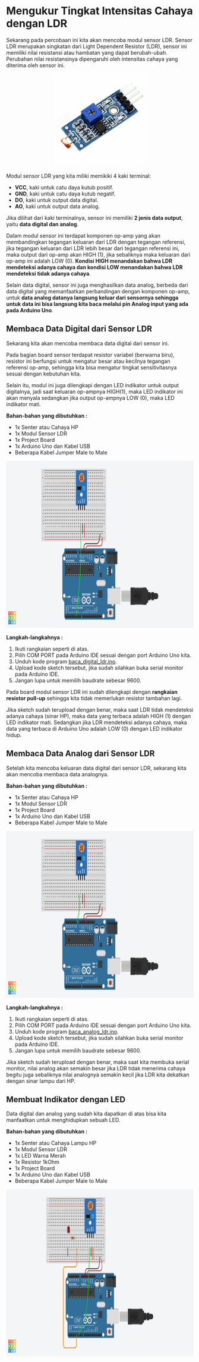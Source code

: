 # Mengukur Tingkat Intensitas Cahaya dengan LDR

Sekarang pada percobaan ini kita akan mencoba modul sensor LDR. Sensor LDR merupakan singkatan dari Light Dependent Resistor (LDR), sensor ini memiliki nilai resistansi atau hambatan yang dapat berubah-ubah. Perubahan nilai resistansinya dipengaruhi oleh intensitas cahaya yang diterima oleh sensor ini. 

<p align="center">
<img src="/Gambar/modul-sensor-ldr.jpg" height="250">
</p>

Modul sensor LDR yang kita miliki memikiki 4 kaki terminal:
* **VCC**, kaki untuk catu daya kutub positif.
* **GND**, kaki untuk catu daya kutub negatif.
* **DO**, kaki untuk output data digital.
* **AO**, kaki untuk output data analog.

Jika dilihat dari kaki terminalnya, sensor ini memiliki **2 jenis data output**, yaitu **data digital dan analog**.

Dalam modul sensor ini terdapat komponen op-amp yang akan membandingkan tegangan keluaran dari LDR dengan tegangan referensi, jika tegangan keluaran dari LDR lebih besar dari tegangan referensi ini, maka output dari op-amp akan HIGH (1), jika sebaliknya maka keluaran dari op-amp ini adalah LOW (0). **Kondisi HIGH menandakan bahwa LDR mendeteksi adanya cahaya dan kondisi LOW menandakan bahwa LDR mendeteksi tidak adanya cahaya**.

Selain data digital, sensor ini juga menghasilkan data analog, berbeda dari data digital yang memanfaatkan perbandingan dengan komponen op-amp, untuk **data analog datanya langsung keluar dari sensornya sehingga untuk data ini bisa langsung kita baca melalui pin Analog input yang ada pada Arduino Uno**.

## Membaca Data Digital dari Sensor LDR

Sekarang kita akan mencoba membaca data digital dari sensor ini. 

Pada bagian board sensor terdapat resistor variabel (berwarna biru), resistor ini berfungsi untuk mengatur besar atau kecilnya tegangan referensi op-amp, sehingga kita bisa mengatur tingkat sensitivitasnya sesuai dengan kebutuhan kita.

Selain itu, modul ini juga dilengkapi dengan LED indikator untuk output digitalnya, jadi saat keluaran op-ampnya HIGH(1), maka LED indikator ini akan menyala sedangkan jika output op-ampnya LOW (0), maka LED indikator mati.

**Bahan-bahan yang dibutuhkan :**
* 1x Senter atau Cahaya HP
* 1x Modul Sensor LDR
* 1x Project Board
* 1x Arduino Uno dan Kabel USB
* Beberapa Kabel Jumper Male to Male

<p align="center">
<img src="/Gambar/rangkaian-sensor-ldr-digital.png" height="450">
</p>

**Langkah-langkahnya :**
1. Ikuti rangkaian seperti di atas.
2. Pilih COM PORT pada Arduino IDE sesuai dengan port Arduino Uno kita.
3. Unduh kode program [baca_digital_ldr.ino](https://github.com/userdw/Trainer_Mikrokontroler_Arduino/blob/main/D_Belajar%20Menggunakan%20Sensor/02_Mengukur%20Tingkat%20Intensitas%20Cahaya%20dengan%20LDR/baca_digital_LDR.ino).
4. Upload kode sketch tersebut, jika sudah silahkan buka serial monitor pada Arduino IDE.
5. Jangan lupa untuk memilih baudrate sebesar 9600.

Pada board modul sensor LDR ini sudah dilengkapi dengan **rangkaian resistor pull-up** sehingga kita tidak memerlukan resistor tambahan lagi.

Jika sketch sudah terupload dengan benar, maka saat LDR tidak mendeteksi adanya cahaya (sinar HP), maka data yang terbaca adalah HIGH (1) dengan LED indikator mati. Sedangkan jika LDR mendeteksi adanya cahaya, maka data yang terbaca di Arduino Uno adalah LOW (0) dengan LED indikator hidup.

## Membaca Data Analog dari Sensor LDR

Setelah kita mencoba keluaran data digital dari sensor LDR, sekarang kita akan mencoba membaca data analognya.

**Bahan-bahan yang dibutuhkan :**
* 1x Senter atau Cahaya HP
* 1x Modul Sensor LDR
* 1x Project Board
* 1x Arduino Uno dan Kabel USB
* Beberapa Kabel Jumper Male to Male

<p align="center">
<img src="/Gambar/rangkaian-sensor-ldr-analog.png" height="450">
</p>

**Langkah-langkahnya :**
1. Ikuti rangkaian seperti di atas.
2. Pilih COM PORT pada Arduino IDE sesuai dengan port Arduino Uno kita.
3. Unduh kode program [baca_analog_ldr.ino](https://github.com/userdw/Trainer_Mikrokontroler_Arduino/blob/main/D_Belajar%20Menggunakan%20Sensor/02_Mengukur%20Tingkat%20Intensitas%20Cahaya%20dengan%20LDR/baca_analog_LDR.ino).
4. Upload kode sketch tersebut, jika sudah silahkan buka serial monitor pada Arduino IDE.
5. Jangan lupa untuk memilih baudrate sebesar 9600.

Jika sketch sudah terupload dengan benar, maka saat kita membuka serial monitor, nilai analog akan semakin besar jika LDR tidak menerima cahaya begitu juga sebaliknya nilai analognya semakin kecil jika LDR kita dekatkan dengan sinar lampu dari HP.

## Membuat Indikator dengan LED

Data digital dan analog yang sudah kita dapatkan di atas bisa kita manfaatkan untuk menghidupkan sebuah LED.

**Bahan-bahan yang dibutuhkan :**
* 1x Senter atau Cahaya Lampu HP
* 1x Modul Sensor LDR
* 1x LED Warna Merah
* 1x Resistor 1kOhm 
* 1x Project Board
* 1x Arduino Uno dan Kabel USB
* Beberapa Kabel Jumper Male to Male

<p align="center">
<img src="/Gambar/rangkaian-sensor-ldr-led-digital.png" height="450">
</p>
